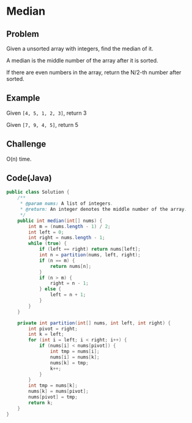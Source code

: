 # Median

## Problem

Given a unsorted array with integers, find the median of it.

A median is the middle number of the array after it is sorted.

If there are even numbers in the array, return the N/2-th number after sorted.

## Example

Given `[4, 5, 1, 2, 3]`, return 3

Given `[7, 9, 4, 5]`, return 5

## Challenge

O(n) time.

## Code(Java)

```java
public class Solution {
    /**
     * @param nums: A list of integers.
     * @return: An integer denotes the middle number of the array.
     */
    public int median(int[] nums) {
        int m = (nums.length - 1) / 2;
        int left = 0;
        int right = nums.length - 1;
        while (true) {
            if (left == right) return nums[left];
            int n = partition(nums, left, right);
            if (n == m) {
                return nums[n];
            }
            if (n > m) {
                right = n - 1;
            } else {
                left = n + 1;
            }
        }
    }

    private int partition(int[] nums, int left, int right) {
        int pivot = right;
        int k = left;
        for (int i = left; i < right; i++) {
            if (nums[i] < nums[pivot]) {
                int tmp = nums[i];
                nums[i] = nums[k];
                nums[k] = tmp;
                k++;
            }
        }
        int tmp = nums[k];
        nums[k] = nums[pivot];
        nums[pivot] = tmp;
        return k;
    }
}
```
